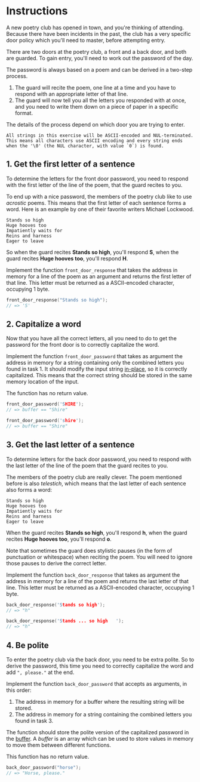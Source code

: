 # Instructions

A new poetry club has opened in town, and you're thinking of attending.
Because there have been incidents in the past, the club has a very specific door policy which you'll need to master, before attempting entry.

There are two doors at the poetry club, a front and a back door, and both are guarded.
To gain entry, you'll need to work out the password of the day.

The password is always based on a poem and can be derived in a two-step process.

1. The guard will recite the poem, one line at a time and you have to respond with an appropriate letter of that line.
2. The guard will now tell you all the letters you responded with at once, and you need to write them down on a piece of paper in a specific format.

The details of the process depend on which door you are trying to enter.

~~~~exercism/note
All strings in this exercise will be ASCII-encoded and NUL-terminated.
This means all characters use ASCII encoding and every string ends when the '\0' (the NUL character, with value `0`) is found.
~~~~

## 1. Get the first letter of a sentence

To determine the letters for the front door password, you need to respond with the first letter of the line of the poem, that the guard recites to you.

To end up with a nice password, the members of the poetry club like to use _acrostic_ poems.
This means that the first letter of each sentence forms a word.
Here is an example by one of their favorite writers Michael Lockwood.

```text
Stands so high
Huge hooves too
Impatiently waits for
Reins and harness
Eager to leave
```

So when the guard recites **Stands so high**, you'll respond **S**, when the guard recites **Huge hooves too**, you'll respond **H**.

Implement the function `front_door_response` that takes the address in memory for a line of the poem as an argument and returns the first letter of that line.
This letter must be returned as a ASCII-encoded character, occupying 1 byte.

```c
front_door_response("Stands so high");
// => 'S'
```

## 2. Capitalize a word

Now that you have all the correct letters, all you need to do to get the password for the front door is to correctly capitalize the word.

Implement the function `front_door_password` that takes as argument the address in memory for a string containing only the combined letters you found in task 1.
It should modify the input string [in-place][in-place], so it is correctly capitalized.
This means that the correct string should be stored in the same memory location of the input.

The function has no return value.

```c
front_door_password('SHIRE');
// => buffer == "Shire"

front_door_password('shire');
// => buffer == "Shire"
```

## 3. Get the last letter of a sentence

To determine letters for the back door password, you need to respond with the last letter of the line of the poem that the guard recites to you.

The members of the poetry club are really clever.
The poem mentioned before is also _telestich_, which means that the last letter of each sentence also forms a word:

```text
Stands so high
Huge hooves too
Impatiently waits for
Reins and harness
Eager to leave
```

When the guard recites **Stands so high**, you'll respond **h**, when the guard recites **Huge hooves too**, you'll respond **o**.

Note that sometimes the guard does stylistic pauses (in the form of punctuation or whitespace) when reciting the poem.
You will need to ignore those pauses to derive the correct letter.

Implement the function `back_door_response` that takes as argument the address in memory for a line of the poem and returns the last letter of that line.
This letter must be returned as a ASCII-encoded character, occupying 1 byte.

```c
back_door_response('Stands so high');
// => "h"

back_door_response('Stands ... so high   ');
// => "h"
```

## 4. Be polite

To enter the poetry club via the back door, you need to be extra polite.
So to derive the password, this time you need to correctly capitalize the word and add `", please."` at the end.

Implement the function `back_door_password` that accepts as arguments, in this order:

1. The address in memory for a buffer where the resulting string will be stored.
2. The address in memory for a string containing the combined letters you found in task 3.

The function should store the polite version of the capitalized password in the [buffer][buffer].
A _buffer_ is an array which can be used to store values in memory to move them between different functions.

This function has no return value.

```c
back_door_password("horse");
// => "Horse, please."
```

[in-place]: https://en.wikipedia.org/wiki/In-place_algorithm
[buffer]: https://en.wikipedia.org/wiki/Data_buffer
